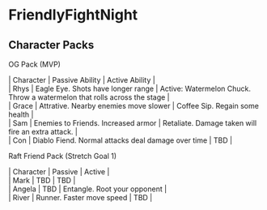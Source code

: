 # FriendlyFightNight

## Character Packs

OG Pack (MVP)

| Character | Passive Ability | Active Ability |  
| Rhys | Eagle Eye. Shots have longer range | Active: Watermelon Chuck. Throw a watermelon that rolls across the stage |  
| Grace | Attrative. Nearby enemies move slower | Coffee Sip. Regain some health |  
| Sam | Enemies to Friends. Increased armor | Retaliate. Damage taken will fire an extra attack. |  
| Con | Diablo Fiend. Normal attacks deal damage over time | TBD |  
 
Raft Friend Pack (Stretch Goal 1)

| Character | Passive | Active |  
| Mark | TBD | TBD |  
| Angela | TBD | Entangle. Root your opponent |  
| River | Runner. Faster move speed | TBD |  
